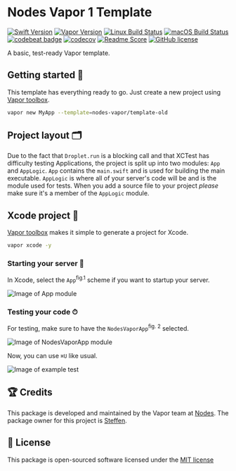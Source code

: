 # Nodes Vapor 1 Template
[![Swift Version](https://img.shields.io/badge/Swift-3.1-brightgreen.svg)](http://swift.org)
[![Vapor Version](https://img.shields.io/badge/Vapor-2-F6CBCA.svg)](http://vapor.codes)
[![Linux Build Status](https://img.shields.io/circleci/project/github/nodes-vapor/template-old.svg?label=Linux)](https://circleci.com/gh/nodes-vapor/template-old)
[![macOS Build Status](https://img.shields.io/travis/nodes-vapor/template-old.svg?label=macOS)](https://travis-ci.org/nodes-vapor/template-old)
[![codebeat badge](https://codebeat.co/badges/52c2f960-625c-4a63-ae63-52a24d747da1)](https://codebeat.co/projects/github-com-nodes-vapor-template-old)
[![codecov](https://codecov.io/gh/nodes-vapor/template-old/branch/master/graph/badge.svg)](https://codecov.io/gh/nodes-vapor/template-old)
[![Readme Score](http://readme-score-api.herokuapp.com/score.svg?url=https://github.com/nodes-vapor/template-old)](http://clayallsopp.github.io/readme-score?url=https://github.com/nodes-vapor/template-old)
[![GitHub license](https://img.shields.io/badge/license-MIT-blue.svg)](https://raw.githubusercontent.com/nodes-vapor/template-old/master/LICENSE)

A basic, test-ready Vapor template.


## Getting started 🚀

This template has everything ready to go. Just create a new project using [Vapor toolbox](https://vapor.github.io/documentation/getting-started/install-toolbox.html).
```bash
vapor new MyApp --template=nodes-vapor/template-old
```


## Project layout 🗂

Due to the fact that `Droplet.run` is a blocking call and that XCTest has difficulty testing Applications, the project is split up into two modules: `App` and `AppLogic`. `App` contains the `main.swift` and is used for building the main executable. `AppLogic` is where all of your server's code will be and is the module used for tests. When you add a source file to your project *please* make sure it's a member of the `AppLogic` module.


## Xcode project  🔨 

[Vapor toolbox](https://vapor.github.io/documentation/getting-started/install-toolbox.html) makes it simple to generate a project for Xcode.
```bash
vapor xcode -y
```

### Starting your server  🏁 
In Xcode, select the `App`<sup>fig.1</sup> scheme if you want to startup your server.

![Image of App module](https://cloud.githubusercontent.com/assets/1977704/21701832/eb8c79f0-d35c-11e6-97c7-792f6a888a89.png)

### Testing your code ⏱
For testing, make sure to have the `NodesVaporApp`<sup>fig. 2</sup> selected.

![Image of NodesVaporApp module](https://cloud.githubusercontent.com/assets/1977704/21701830/e9975480-d35c-11e6-870e-e31e87240988.png)

Now, you can use `⌘U` like usual.

![Image of example test](https://cloud.githubusercontent.com/assets/1977704/21702082/4b8aaa10-d35e-11e6-9278-fb5c590751f6.png)


## 🏆 Credits

This package is developed and maintained by the Vapor team at [Nodes](https://www.nodesagency.com).
The package owner for this project is [Steffen](https://github.com/steffendsommer).


## 📄 License

This package is open-sourced software licensed under the [MIT license](http://opensource.org/licenses/MIT)
